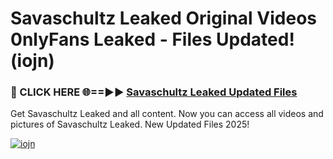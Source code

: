 # Savaschultz Leaked Original Videos 0nlyFans Leaked - Files Updated! (iojn)

<h3>🔴 CLICK HERE 🌐==►► <a href="https://tinyurl.com/ehrbuxhb" rel="nofollow">Savaschultz Leaked Updated Files</a></h3>

Get Savaschultz Leaked and all content. Now you can access all videos and pictures of Savaschultz Leaked. New Updated Files 2025!

[![iojn](https://i.imgur.com/lVYEuWS.gif)](https://tinyurl.com/ehrbuxhb)
